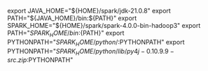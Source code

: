 export JAVA_HOME="${HOME}/spark/jdk-21.0.8"
export PATH="${JAVA_HOME}/bin:${PATH}"
export SPARK_HOME="${HOME}/spark/spark-4.0.0-bin-hadoop3"
export PATH="${SPARK_HOME}/bin:${PATH}"
export PYTHONPATH="${SPARK_HOME}/python/:$PYTHONPATH"
export PYTHONPATH="${SPARK_HOME}/python/lib/py4j-0.10.9.9-src.zip:$PYTHONPATH"
